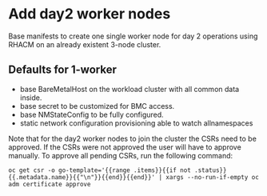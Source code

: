 # Add day2 worker nodes

Base manifests to create one single worker node for day 2 operations using RHACM on an already existent 3-node cluster.

## Defaults for 1-worker 

- base BareMetalHost on the workload cluster with all common data inside.
- base secret to be customized for BMC access. 
- base NMStateConfig to be fully configured.
- static network configuration provisioning able to watch allnamespaces

Note that for the day2 worker nodes to join the cluster the CSRs need to be approved. If the CSRs were not approved the user will have to approve manually. To approve all pending CSRs, run the following command:

```console
oc get csr -o go-template='{{range .items}}{{if not .status}}{{.metadata.name}}{{"\n"}}{{end}}{{end}}' | xargs --no-run-if-empty oc adm certificate approve
```